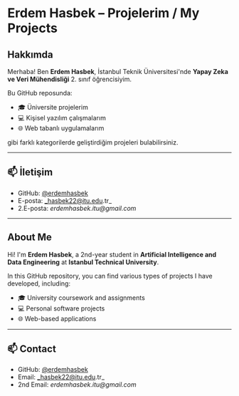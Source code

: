 # Erdem Hasbek – Projelerim / My Projects

## Hakkımda

Merhaba! Ben **Erdem Hasbek**, İstanbul Teknik Üniversitesi'nde **Yapay Zeka ve Veri Mühendisliği** 2. sınıf öğrencisiyim.

Bu GitHub reposunda:
- 🎓 Üniversite projelerim
- 💻 Kişisel yazılım çalışmalarım
- 🌐 Web tabanlı uygulamalarım

gibi farklı kategorilerde geliştirdiğim projeleri bulabilirsiniz.


---

## 📫 İletişim
- GitHub: [@erdemhasbek](https://github.com/erdemhasbek)
- E-posta: _hasbek22@itu.edu.tr_
- 2.E-posta: _erdemhasbek.itu@gmail.com_

---

## About Me

Hi! I'm **Erdem Hasbek**, a 2nd-year student in **Artificial Intelligence and Data Engineering** at **Istanbul Technical University**.

In this GitHub repository, you can find various types of projects I have developed, including:
- 🎓 University coursework and assignments
- 💻 Personal software projects
- 🌐 Web-based applications


---

## 📫 Contact
- GitHub: [@erdemhasbek](https://github.com/erdemhasbek)
- Email: _hasbek22@itu.edu.tr_
- 2nd Email: _erdemhasbek.itu@gmail.com_
